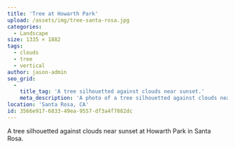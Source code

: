 ```yaml
---
title: 'Tree at Howarth Park'
upload: /assets/img/tree-santa-rosa.jpg
categories:
  - Landscape
size: 1335 × 1882
tags:
  - clouds
  - tree
  - vertical
author: jason-admin
seo_grid:
  -
    title_tag: 'A tree silhouetted against clouds near sunset.'
    meta_description: 'A photo of a tree silhouetted against clouds near sunset.'
location: 'Santa Rosa, CA'
id: 3566e917-6833-49ea-9557-df3a4f7882dc
---
```

A tree silhouetted against clouds near sunset at Howarth Park in Santa Rosa.